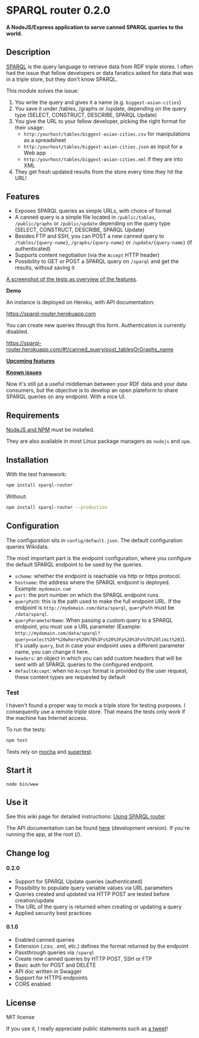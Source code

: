 # SPARQL router 0.2.0

#### A NodeJS/Express application to serve canned SPARQL queries to the world.

## Description

[SPARQL](https://en.wikipedia.org/wiki/SPARQL) is the query language to retrieve data from RDF triple stores. I often had the issue that fellow developers or data fanatics asked for data that was in a triple store, but they don't know SPARQL.

This module solves the issue:

1. You write the query and gives it a name (e.g. `biggest-asian-cities`)
2. You save it under /tables, /graphs or /update, depending on the query type (SELECT, CONSTRUCT, DESCRIBE, SPARQL Update)
3. You give the URL to your fellow developer, picking the right format for their usage:
	- `http:/yourhost/tables/biggest-asian-cities.csv` for manipulations as a spreadsheet
	- `http:/yourhost/tables/biggest-asian-cities.json` as input for a Web app
	- `http:/yourhost/tables/biggest-asian-cities.xml` if they are into XML
4. They get fresh updated results from the store every time they hit the URL!

## Features

- Exposes SPARQL queries as simple URLs, with choice of format
- A canned query is a simple file located in `/public/tables`, `/public/graphs` or `/public/update` depending on the query type (SELECT, CONSTRUCT, DESCRIBE, SPARQL Update)
- Besides FTP and SSH, you can POST a new canned query to `/tables/{query-name}`, `/graphs/{query-name}` or `/update/{query-name}` (if authenticated)
- Supports content negotiation (via the `Accept` HTTP header)
- Possibility to GET or POST a SPARQL query on `/sparql` and get the results, without saving it

[A screenshot of the tests as overview of the features](test/tests.png).

**Demo**

An instance is deployed on Heroku, with API documentation:

https://sparql-router.herokuapp.com

You can create new queries through this form. Authentication is currently disabled.

https://sparql-router.herokuapp.com/#!/canned_query/post_tablesOrGraphs_name

**[Upcoming features](https://github.com/ColinMaudry/sparql-router/issues?q=is%3Aissue+is%3Aopen+-label%3Abug)**

**[Known issues](https://github.com/ColinMaudry/sparql-router/issues?q=is%3Aissue+is%3Aopen+label%3Abug)**

Now it's still jut a useful middleman between your RDF data and your data consumers, but the objective is to develop an open plateform to share SPARQL queries on any endpoint. With a nice UI.

## Requirements

[NodeJS and NPM](https://nodejs.org/en/download/stable/) must be installed.

They are also available in most Linux package managers as `nodejs` and `npm`.

## Installation

With the test framework:

```bash
npm install sparql-router 
```

Without:
```bash
npm install sparql-router --production
```

## Configuration

The configuration sits in `config/default.json`. The default configuration queries Wikidata.

The most important part is the endpoint configuration, where you configure the default SPARQL endpoint to be used by the queries.

- `scheme`: whether the endpoint is reachable via http or https protocol.
- `hostname`: the address where the SPARQL endpoint is deployed. Example: `mydomain.com`
- `port`: the port number on which the SPARQL endpoint runs. 
- `queryPath`: this is the path used to make the full endpoint URL.
If the endpoint is `http://mydomain.com/data/sparql`, `queryPath` must be `/data/sparql`.
- `queryParameterName`: When passing a custom query to a SPARQL endpoint, you must use a URL parameter (Example: `http://mydomain.com/data/sparql?query=select%20*%20where%20%7B%3Fs%20%3Fp%20%3Fo%7D%20limit%201`). It's usally `query`, but in case your endpoint uses a different parameter name, you can change it here. 
- `headers`: an object in which you can add custom headers that will be sent with all SPARQL queries to the configured endpoint.
- `defaultAccept`: when no `Accept` format is provided by the user request, these content types are requested by default

### Test

I haven't found a proper way to mock a triple store for testing purposes. I consequently use a remote triple store. That means the tests only work if the machine has Internet access.

To run the tests:

```bash
npm test
```
Tests rely on [mocha](http://mochajs.org/) and 
[supertest](https://www.npmjs.com/package/supertest).

## Start it

```
node bin/www
```

## Use it

See this wiki page for detailed instructions: [Using SPARQL router](https://github.com/ColinMaudry/sparql-router/wiki/Using-SPARQL-router)

The API documentation can be found [here](http://sparql-router.herokuapp.com/) (development version). If you're running the app, at the root (/).

## Change log

#### 0.2.0

- Support for SPARQL Update queries (authenticated)
- Possibility to populate query variable values via URL parameters
- Queries created and updated via HTTP POST are tested before creation/update
- The URL of the query is returned when creating or updating a query
- Applied security best practices

#### 0.1.0

- Enabled canned queries
- Extension (.csv, .xml, etc.) defines the format returned by the endpoint
- Passthrough queries via `/sparql`
- Create new canned queries by HTTP POST, SSH or FTP
- Basic auth for POST and DELETE
- API doc written in Swagger
- Support for HTTPS endpoints
- CORS enabled

## License

MIT license

If you use it, I really appreciate public statements such as [a tweet](https://twitter.com/intent/tweet?text=Wow%2C%20thanks%20%40CMaudry%20for%20making%20SPARQL%20router!%20https%3A%2F%2Fgithub.com%2FColinMaudry%2Fsparql-router%20%23SPARQL)!
